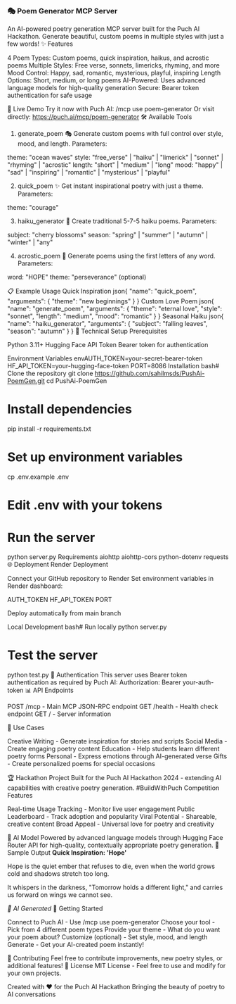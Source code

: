 ### 🎭 Poem Generator MCP Server
An AI-powered poetry generation MCP server built for the Puch AI Hackathon. Generate beautiful, custom poems in multiple styles with just a few words!
✨ Features

4 Poem Types: Custom poems, quick inspiration, haikus, and acrostic poems
Multiple Styles: Free verse, sonnets, limericks, rhyming, and more
Mood Control: Happy, sad, romantic, mysterious, playful, inspiring
Length Options: Short, medium, or long poems
AI-Powered: Uses advanced language models for high-quality generation
Secure: Bearer token authentication for safe usage

🚀 Live Demo
Try it now with Puch AI:
/mcp use poem-generator
Or visit directly: https://puch.ai/mcp/poem-generator
🛠️ Available Tools
1. generate_poem 🎭
Generate custom poems with full control over style, mood, and length.
Parameters:

theme: "ocean waves"
style: "free_verse" | "haiku" | "limerick" | "sonnet" | "rhyming" | "acrostic"
length: "short" | "medium" | "long"
mood: "happy" | "sad" | "inspiring" | "romantic" | "mysterious" | "playful"

2. quick_poem ✨
Get instant inspirational poetry with just a theme.
Parameters:

theme: "courage"

3. haiku_generator 🌸
Create traditional 5-7-5 haiku poems.
Parameters:

subject: "cherry blossoms"
season: "spring" | "summer" | "autumn" | "winter" | "any"

4. acrostic_poem 📝
Generate poems using the first letters of any word.
Parameters:

word: "HOPE"
theme: "perseverance" (optional)

📋 Example Usage
Quick Inspiration
json{
  "name": "quick_poem",
  "arguments": {
    "theme": "new beginnings"
  }
}
Custom Love Poem
json{
  "name": "generate_poem", 
  "arguments": {
    "theme": "eternal love",
    "style": "sonnet",
    "length": "medium", 
    "mood": "romantic"
  }
}
Seasonal Haiku
json{
  "name": "haiku_generator",
  "arguments": {
    "subject": "falling leaves",
    "season": "autumn" 
  }
}
🔧 Technical Setup
Prerequisites

Python 3.11+
Hugging Face API Token
Bearer token for authentication

Environment Variables
envAUTH_TOKEN=your-secret-bearer-token
HF_API_TOKEN=your-hugging-face-token
PORT=8086
Installation
bash# Clone the repository
git clone https://github.com/sahilmsds/PushAi-PoemGen.git
cd PushAi-PoemGen

# Install dependencies
pip install -r requirements.txt

# Set up environment variables
cp .env.example .env
# Edit .env with your tokens

# Run the server
python server.py
Requirements
aiohttp
aiohttp-cors
python-dotenv
requests
🌐 Deployment
Render Deployment

Connect your GitHub repository to Render
Set environment variables in Render dashboard:

AUTH_TOKEN
HF_API_TOKEN
PORT


Deploy automatically from main branch

Local Development
bash# Run locally
python server.py

# Test the server  
python test.py
🔐 Authentication
This server uses Bearer token authentication as required by Puch AI:
Authorization: Bearer your-auth-token
📊 API Endpoints

POST /mcp - Main MCP JSON-RPC endpoint
GET /health - Health check endpoint
GET / - Server information

🎯 Use Cases

Creative Writing - Generate inspiration for stories and scripts
Social Media - Create engaging poetry content
Education - Help students learn different poetry forms
Personal - Express emotions through AI-generated verse
Gifts - Create personalized poems for special occasions

🏆 Hackathon Project
Built for the Puch AI Hackathon 2024 - extending AI capabilities with creative poetry generation.
#BuildWithPuch
Competition Features

Real-time Usage Tracking - Monitor live user engagement
Public Leaderboard - Track adoption and popularity
Viral Potential - Shareable, creative content
Broad Appeal - Universal love for poetry and creativity

🤖 AI Model
Powered by advanced language models through Hugging Face Router API for high-quality, contextually appropriate poetry generation.
📝 Sample Output
**Quick Inspiration: 'Hope'**

Hope is the quiet ember
that refuses to die,
even when the world grows cold
and shadows stretch too long.

It whispers in the darkness,
"Tomorrow holds a different light,"
and carries us forward
on wings we cannot see.

*🤖 AI Generated*
🚀 Getting Started

Connect to Puch AI - Use /mcp use poem-generator
Choose your tool - Pick from 4 different poem types
Provide your theme - What do you want your poem about?
Customize (optional) - Set style, mood, and length
Generate - Get your AI-created poem instantly!

🤝 Contributing
Feel free to contribute improvements, new poetry styles, or additional features!
📄 License
MIT License - Feel free to use and modify for your own projects.

Created with ❤️ for the Puch AI Hackathon
Bringing the beauty of poetry to AI conversations
